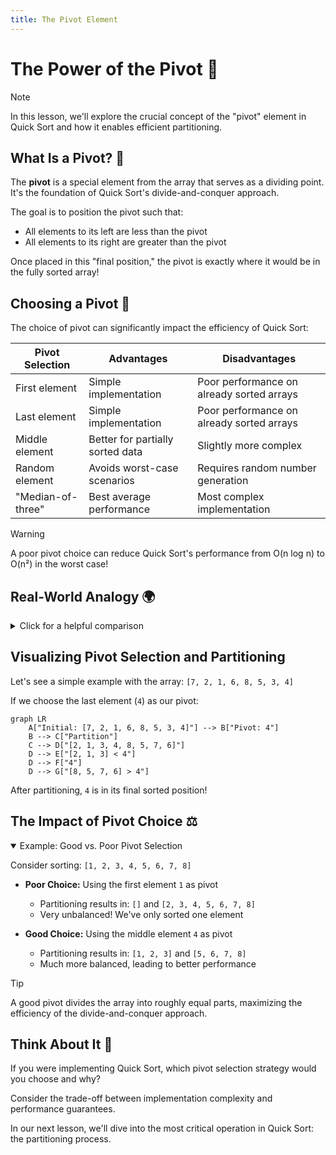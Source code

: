 ```yaml
---
title: The Pivot Element
---
```


# The Power of the Pivot 🔄

> [!NOTE]
> In this lesson, we'll explore the crucial concept of the "pivot" element in Quick Sort and how it enables efficient partitioning.

## What Is a Pivot? 🎯

The **pivot** is a special element from the array that serves as a dividing point. It's the foundation of Quick Sort's divide-and-conquer approach.

The goal is to position the pivot such that:
- All elements to its left are less than the pivot
- All elements to its right are greater than the pivot

Once placed in this "final position," the pivot is exactly where it would be in the fully sorted array!

## Choosing a Pivot 🤔

The choice of pivot can significantly impact the efficiency of Quick Sort:

| Pivot Selection | Advantages | Disadvantages |
|-----------------|------------|---------------|
| First element | Simple implementation | Poor performance on already sorted arrays |
| Last element | Simple implementation | Poor performance on already sorted arrays |
| Middle element | Better for partially sorted data | Slightly more complex |
| Random element | Avoids worst-case scenarios | Requires random number generation |
| "Median-of-three" | Best average performance | Most complex implementation |

> [!WARNING]
> A poor pivot choice can reduce Quick Sort's performance from O(n log n) to O(n²) in the worst case!

## Real-World Analogy 🌍

<details>
<summary>Click for a helpful comparison</summary>

Think of the pivot like a dividing point on a measuring scale:

If you want to find where "5" belongs on a number line, you place it at position 5, then everything less than 5 goes to the left, and everything greater goes to the right.

Now both sides are separate problems that can be solved independently!
</details>

## Visualizing Pivot Selection and Partitioning

Let's see a simple example with the array: `[7, 2, 1, 6, 8, 5, 3, 4]`

If we choose the last element (`4`) as our pivot:

```mermaid
graph LR
    A["Initial: [7, 2, 1, 6, 8, 5, 3, 4]"] --> B["Pivot: 4"]
    B --> C["Partition"]
    C --> D["[2, 1, 3, 4, 8, 5, 7, 6]"]
    D --> E["[2, 1, 3] < 4"]
    D --> F["4"]
    D --> G["[8, 5, 7, 6] > 4"]
```

After partitioning, `4` is in its final sorted position!

## The Impact of Pivot Choice ⚖️

<details open>
<summary>Example: Good vs. Poor Pivot Selection</summary>

Consider sorting: `[1, 2, 3, 4, 5, 6, 7, 8]`

- **Poor Choice:** Using the first element `1` as pivot
  - Partitioning results in: `[]` and `[2, 3, 4, 5, 6, 7, 8]`
  - Very unbalanced! We've only sorted one element

- **Good Choice:** Using the middle element `4` as pivot
  - Partitioning results in: `[1, 2, 3]` and `[5, 6, 7, 8]`
  - Much more balanced, leading to better performance
</details>

> [!TIP]
> A good pivot divides the array into roughly equal parts, maximizing the efficiency of the divide-and-conquer approach.

## Think About It 💭

If you were implementing Quick Sort, which pivot selection strategy would you choose and why?

Consider the trade-off between implementation complexity and performance guarantees.

In our next lesson, we'll dive into the most critical operation in Quick Sort: the partitioning process. 